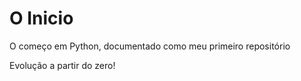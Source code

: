 # O Inicio
 O começo em Python, documentado como meu primeiro repositório

 Evolução a partir do zero!
